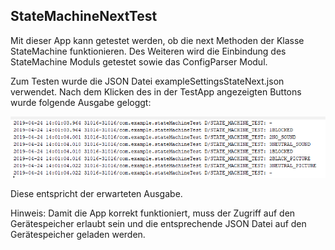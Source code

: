 StateMachineNextTest
------

Mit dieser App kann getestet werden, ob die next Methoden der Klasse StateMachine funktionieren. Des Weiteren wird die Einbindung des StateMachine Moduls getestet sowie das ConfigParser Modul.

Zum Testen wurde die JSON Datei exampleSettingsStateNext.json verwendet. Nach dem Klicken des in der TestApp angezeigten Buttons wurde folgende Ausgabe geloggt:

![alt text](https://github.com/chritsian/baTest/blob/master/StateMachineNextTest/screen.PNG)

Diese entspricht der erwarteten Ausgabe.

Hinweis: Damit die App korrekt funktioniert, muss der Zugriff auf den Gerätespeicher erlaubt sein und die entsprechende JSON Datei auf den Gerätespeicher geladen werden.
